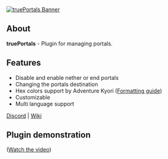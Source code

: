 [![truePortals Banner](https://cdn.modrinth.com/data/tkD1yHlW/images/1ede2e1bda4d97ff6457fe1e9f588bf78e5f0ff7.png "truePortals")](https://github.com/TRUEC0DER/truePortals "truePortals")

## About

**truePortals** - Plugin for managing portals.

## Features

- Disable and enable nether or end portals
- Changing the portals destination
- Hex colors support by Adventure Kyori ([Formatting guide](https://docs.advntr.dev/minimessage/format.html))
- Customizable
- Multi language support

[Discord](https://discord.gg/ZEkU4R9ZYY) | [Wiki](https://github.com/TRUEC0DER/truePortals/wiki)

## Plugin demonstration

([Watch the video](https://www.youtube.com/watch?v=euz5S4DFFE0))